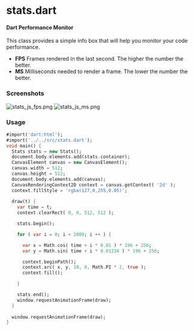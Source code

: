 stats.dart
==========

#### Dart Performance Monitor ####

This class provides a simple info box that will help you monitor your code performance.

* **FPS** Frames rendered in the last second. The higher the number the better.
* **MS** Milliseconds needed to render a frame. The lower the number the better.

### Screenshots ###

![stats_js_fps.png](http://mrdoob.github.com/stats.js/assets/stats_js_fps.png)
![stats_js_ms.png](http://mrdoob.github.com/stats.js/assets/stats_js_ms.png)

### Usage ###

```dart
#import('dart:html');
#import('../../src/stats.dart');
void main() {
  Stats stats = new Stats();
  document.body.elements.add(stats.container);
  CanvasElement canvas = new CanvasElement();
  canvas.width = 512;
  canvas.height = 512;
  document.body.elements.add(canvas);
  CanvasRenderingContext2D context = canvas.getContext( '2d' );
  context.fillStyle = 'rgba(127,0,255,0.05)';
  
  draw(t) {
    var time = t;
    context.clearRect( 0, 0, 512, 512 );

    stats.begin();

    for ( var i = 0; i < 2000; i ++ ) {

      var x = Math.cos( time + i * 0.01 ) * 196 + 256;
      var y = Math.sin( time + i * 0.01234 ) * 196 + 256;

      context.beginPath();
      context.arc( x, y, 10, 0, Math.PI * 2, true );
      context.fill();

    }

    stats.end();
    window.requestAnimationFrame(draw);
  }
  
  window.requestAnimationFrame(draw);
}
```